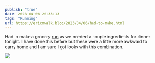 ```yaml
---
publish: "true"
date: 2023-04-06 20:35:13
tags: "Running"
url: https://ericmwalk.blog/2023/04/06/had-to-make.html
---
```


Had to make a grocery [run](http://www.strava.com/activities/8845501710) as we needed a couple ingredients for dinner tonight. I have done this before but these were a little more awkward to carry home and I am sure I got looks with this combination.

![](https://ericmwalk.blog/uploads/2023/70138421ed.jpg)